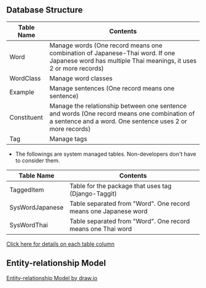 ## Database Structure
| Table Name   | Contents      |
| ------------ | ------------- |
| Word         | Manage words (One record means one combination of Japanese-Thai word. If one Japanese word has multiple Thai meanings, it uses 2 or more records) |
| WordClass   | Manage word classes |
| Example      | Manage sentences (One record means one sentence) |
| Constituent  | Manage the relationship between one sentence and words (One record means one combination of a sentence and a word. One sentence uses 2 or more records) |
| Tag          | Manage tags |


* The followings are system managed tables. Non-developers don't have to consider them.

| Table Name   | Contents      |
| ------------ | ------------- |
| TaggedItem  | Table for the package that uses tag (Django-Taggit) |
| SysWordJapanese | Table separated from "Word". One record means one Japanese word |
| SysWordThai     | Table separated from "Word". One record means one Thai word |


[Click here for details on each table column](./database_detail.md)


## Entity-relationship Model
[Entity-relationship Model by draw.io](https://app.diagrams.net/?lightbox=1&highlight=0000ff&edit=_blank&layers=1&nav=1&title=gaifaaER#Uhttps%3A%2F%2Fdrive.google.com%2Fuc%3Fid%3D1-tuw7_afYUL0Ud8UwnJKSjUGH_FEF4Oa%26export%3Ddownload)
